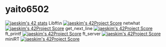 # yaito6502
[![jaeskim's 42 stats](https://badge42.herokuapp.com/api/stats/yaito?cursus=42cursus)](https://github.com/JaeSeoKim/badge42)
Libft\n
[![jaeskim's 42Project Score](https://badge42.herokuapp.com/api/project/yaito/Libft)](https://github.com/JaeSeoKim/badge42)
netwhat
[![jaeskim's 42Project Score](https://badge42.herokuapp.com/api/project/yaito/netwhat)](https://github.com/JaeSeoKim/badge42)
get_next_line
[![jaeskim's 42Project Score](https://badge42.herokuapp.com/api/project/yaito/get_next_line)](https://github.com/JaeSeoKim/badge42)
ft_printf
[![jaeskim's 42Project Score](https://badge42.herokuapp.com/api/project/yaito/ft_printf)](https://github.com/JaeSeoKim/badge42)
ft_server
[![jaeskim's 42Project Score](https://badge42.herokuapp.com/api/project/yaito/ft_server)](https://github.com/JaeSeoKim/badge42)
miniRT
[![jaeskim's 42Project Score](https://badge42.herokuapp.com/api/project/yaito/miniRT)](https://github.com/JaeSeoKim/badge42)
